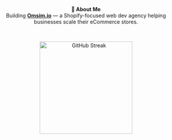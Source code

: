 <div align="center">

<span align="left">
  <b>🧠 About Me</b><br>
  Building <a href="https://omsim.io" target="_blank"><b>Omsim.io</b></a> —
  a Shopify-focused web dev agency helping businesses scale their eCommerce stores.
</span>

<span>&nbsp;&nbsp;&nbsp;&nbsp;</span> <!-- Spacer -->

<span align="center">
  <a href="https://git.io/streak-stats">
    <img src="https://streak-stats.demolab.com?user=jj-jamen&theme=dark"
         alt="GitHub Streak" width="250" />
  </a>
</span>

</div>
